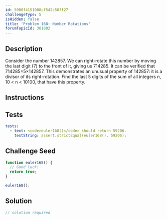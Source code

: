 ```yaml
---
id: 5900f4151000cf542c50ff27
challengeType: 5
isHidden: false
title: 'Problem 168: Number Rotations'
forumTopicId: 301802
---
```


## Description
<section id='description'>
Consider the number 142857. We can right-rotate this number by moving the last digit (7) to the front of it, giving us 714285.
It can be verified that 714285=5×142857.
This demonstrates an unusual property of 142857: it is a divisor of its right-rotation.
Find the last 5 digits of the sum of all integers n, 10 < n < 10100, that have this property.
</section>

## Instructions
<section id='instructions'>

</section>

## Tests
<section id='tests'>

```yml
tests:
  - text: <code>euler168()</code> should return 59206.
    testString: assert.strictEqual(euler168(), 59206);

```

</section>

## Challenge Seed
<section id='challengeSeed'>

<div id='js-seed'>

```js
function euler168() {
  // Good luck!
  return true;
}

euler168();
```

</div>



</section>

## Solution
<section id='solution'>

```js
// solution required
```

</section>
